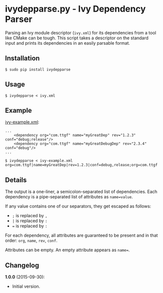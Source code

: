 # ivydepparse.py - Ivy Dependency Parser

Parsing an Ivy module descriptor (`ivy.xml`) for its dependencies from a tool like CMake can be
tough. This script takes a descriptor on the standard input and prints its dependencies in an easily
parsable format.

## Installation

```
$ sudo pip install ivydepparse
```

## Usage

```
$ ivydepparse < ivy.xml
```

## Example

[ivy-example.xml](ivy-example.xml):

```
...
    <dependency org="com.ttgf" name="myGreatDep" rev="1.2.3" conf="debug;release"/>
    <dependency org="com.ttgf" name="myGreatDebugDep" rev="2.3.4" conf="debug"/>
...
```

```
$ ivydepparse < ivy-example.xml
org=com.ttgf|name=myGreatDep|rev=1.2.3|conf=debug,release;org=com.ttgf|name=myGreatDebugDep|rev=2.3.4|conf=debug
```

## Details

The output is a one-liner, a semicolon-separated list of dependencies. Each dependency is a
pipe-separated list of attributes as `name=value`.

If any value contains one of our separators, they get escaped as follows:

* `;` is replaced by `,`
* `|` is replaced by `:`
* `=` is replaced by `:`

For each dependency, all attributes are guaranteed to be present and in that order: `org`, `name`,
`rev`, `conf`.

Attributes can be empty. An empty attribute appears as `name=`.

## Changelog

**1.0.0** (2015-09-30):

* Initial version.
